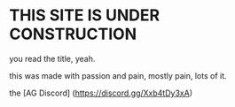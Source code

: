 # THIS SITE IS UNDER CONSTRUCTION
you read the title, yeah.

this was made with passion and pain, mostly pain, lots of it.

the [AG Discord] (https://discord.gg/Xxb4tDy3xA)
